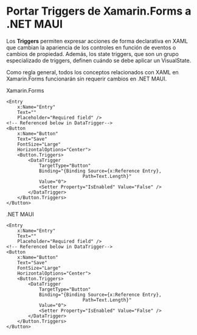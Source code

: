 # Portar Triggers de Xamarin.Forms a .NET MAUI

Los **Triggers**  permiten expresar acciones de forma declarativa en XAML que cambian la apariencia de los controles en función de eventos o cambios de propiedad. Además, los state triggers, que son un grupo especializado de triggers, definen cuándo se debe aplicar un VisualState.

Como regla general, todos los conceptos relacionados con XAML en Xamarin.Forms funcionarán sin requerir cambios en .NET MAUI.

Xamarin.Forms

```
<Entry 
    x:Name="Entry"
    Text=""
    Placeholder="Required field" />
<!-- Referenced below in DataTrigger-->
<Button 
    x:Name="Button"
    Text="Save"
    FontSize="Large"
    HorizontalOptions="Center">
    <Button.Triggers>
        <DataTrigger
            TargetType="Button"
            Binding="{Binding Source={x:Reference Entry},
                            Path=Text.Length}"
            Value="0">
            <Setter Property="IsEnabled" Value="False" />
        </DataTrigger>
    </Button.Triggers>
</Button>
```

.NET MAUI

```
<Entry 
    x:Name="Entry"
    Text=""
    Placeholder="Required field" />
<!-- Referenced below in DataTrigger-->
<Button 
    x:Name="Button"
    Text="Save"
    FontSize="Large"
    HorizontalOptions="Center">
    <Button.Triggers>
        <DataTrigger
            TargetType="Button"
            Binding="{Binding Source={x:Reference Entry},
                            Path=Text.Length}"
            Value="0">
            <Setter Property="IsEnabled" Value="False" />
        </DataTrigger>
    </Button.Triggers>
</Button>
```